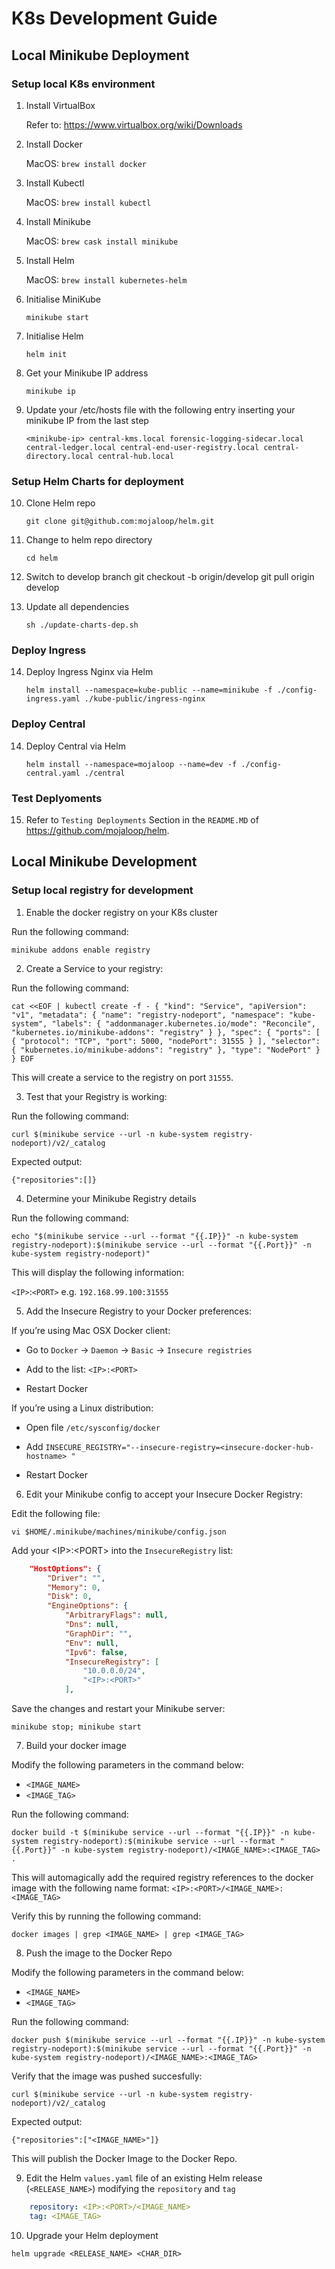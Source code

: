 # K8s Development Guide

## Local Minikube Deployment
### Setup local K8s environment
1. Install VirtualBox
    
    Refer to: https://www.virtualbox.org/wiki/Downloads

2. Install Docker
    
    MacOS: `brew install docker`

3. Install Kubectl
    
    MacOS: `brew install kubectl`

4. Install Minikube
    
    MacOS: `brew cask install minikube`

5. Install Helm
    
    MacOS: `brew install kubernetes-helm`

6. Initialise MiniKube
    
    `minikube start`

7. Initialise Helm
    
    `helm init` 

8. Get your Minikube IP address

    `minikube ip`

9. Update your /etc/hosts file with the following entry inserting your minikube IP from the last step

    `<minikube-ip> central-kms.local forensic-logging-sidecar.local central-ledger.local central-end-user-registry.local central-directory.local central-hub.local`

### Setup Helm Charts for deployment

10. Clone Helm repo

    `git clone git@github.com:mojaloop/helm.git`

11. Change to helm repo directory

    `cd helm`
   
12. Switch to develop branch
    git checkout -b origin/develop
    git pull origin develop

13. Update all dependencies

    `sh ./update-charts-dep.sh`

### Deploy Ingress
14. Deploy Ingress Nginx via Helm

    `helm install --namespace=kube-public --name=minikube -f ./config-ingress.yaml ./kube-public/ingress-nginx`

### Deploy Central

14. Deploy Central via Helm

    `helm install --namespace=mojaloop --name=dev -f ./config-central.yaml ./central`

### Test Deplyoments

15. Refer to `Testing Deployments` Section in the `README.MD` of https://github.com/mojaloop/helm.


## Local Minikube Development

### Setup local registry for development

1. Enable the docker registry on your K8s cluster

Run the following command:

`minikube addons enable registry`

2. Create a Service to your registry:

Run the following command:

`cat <<EOF | kubectl create -f -
{
  "kind": "Service",
  "apiVersion": "v1",
  "metadata": {
    "name": "registry-nodeport",
    "namespace": "kube-system",
    "labels": {
      "addonmanager.kubernetes.io/mode": "Reconcile",
      "kubernetes.io/minikube-addons": "registry"
    }
  },
  "spec": {
    "ports": [
      {
        "protocol": "TCP",
        "port": 5000,
        "nodePort": 31555
      }
    ],
    "selector": {
      "kubernetes.io/minikube-addons": "registry"
    },
    "type": "NodePort"
  }
}
EOF`

This will create a service to the registry on port `31555`.

3. Test that your Registry is working:

Run the following command:

`curl $(minikube service --url -n kube-system registry-nodeport)/v2/_catalog`

Expected output:

`{"repositories":[]}`

4. Determine your Minikube Registry details

Run the following command:

`echo "$(minikube service --url --format "{{.IP}}" -n kube-system registry-nodeport):$(minikube service --url --format "{{.Port}}" -n kube-system registry-nodeport)"`

This will display the following information:

`<IP>`:`<PORT>` e.g. `192.168.99.100:31555`

5. Add the Insecure Registry to your Docker preferences:

If you’re using Mac OSX Docker client:

- Go to `Docker` -> `Daemon` -> `Basic` -> `Insecure registries`

- Add to the list: `<IP>:<PORT>`

- Restart Docker


If you’re using a Linux distribution:

- Open file `/etc/sysconfig/docker`

- Add `INSECURE_REGISTRY="--insecure-registry=<insecure-docker-hub-hostname> "`

- Restart Docker


6. Edit your Minikube config to accept your Insecure Docker Registry:

Edit the following file:

`vi $HOME/.minikube/machines/minikube/config.json`

Add your \<IP>:\<PORT> into the `InsecureRegistry` list:
``` JSON
    "HostOptions": {
        "Driver": "",
        "Memory": 0,
        "Disk": 0,
        "EngineOptions": {
            "ArbitraryFlags": null,
            "Dns": null,
            "GraphDir": "",
            "Env": null,
            "Ipv6": false,
            "InsecureRegistry": [
                "10.0.0.0/24",
                "<IP>:<PORT>"
            ],
```

Save the changes and restart your Minikube server:

`minikube stop; minikube start`

7. Build your docker image

Modify the following parameters in the command below: 
- `<IMAGE_NAME>`
- `<IMAGE_TAG>`

Run the following command:

`docker build -t $(minikube service --url --format "{{.IP}}" -n kube-system registry-nodeport):$(minikube service --url --format "{{.Port}}" -n kube-system registry-nodeport)/<IMAGE_NAME>:<IMAGE_TAG> .`

This will automagically add the required registry references to the docker image with the following name format: `<IP>:<PORT>/<IMAGE_NAME>:<IMAGE_TAG>`

Verify this by running the following command:

`docker images | grep <IMAGE_NAME> | grep <IMAGE_TAG>`

8. Push the image to the Docker Repo

Modify the following parameters in the command below: 
- `<IMAGE_NAME>`
- `<IMAGE_TAG>`

Run the following command:

`docker push $(minikube service --url --format "{{.IP}}" -n kube-system registry-nodeport):$(minikube service --url --format "{{.Port}}" -n kube-system registry-nodeport)/<IMAGE_NAME>:<IMAGE_TAG>`

Verify that the image was pushed succesfully:

`curl $(minikube service --url -n kube-system registry-nodeport)/v2/_catalog`

Expected output:

`{"repositories":["<IMAGE_NAME>"]}`

This will publish the Docker Image to the Docker Repo.

9. Edit the Helm `values.yaml` file of an existing Helm release (`<RELEASE_NAME>`) modifying the `repository` and `tag`

``` YAML
    repository: <IP>:<PORT>/<IMAGE_NAME>
    tag: <IMAGE_TAG>
```

10. Upgrade your Helm deployment

`helm upgrade <RELEASE_NAME> <CHAR_DIR>`
